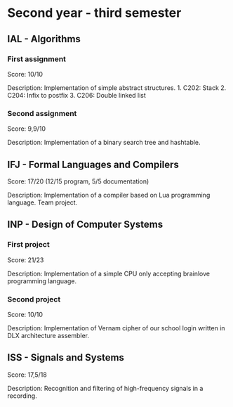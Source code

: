 # Second year - third semester

## IAL - Algorithms
### First assignment
Score: 10/10

Description: Implementation of simple abstract structures.
             1. C202: Stack
             2. C204: Infix to postfix
             3. C206: Double linked list
            
### Second assignment
Score: 9,9/10

Description: Implementation of a binary search tree and hashtable.

## IFJ - Formal Languages and Compilers
Score: 17/20 (12/15 program, 5/5 documentation)

Description: Implementation of a compiler based on Lua programming language. Team project.

## INP - Design of Computer Systems
### First project
Score: 21/23

Description: Implementation of a simple CPU only accepting brainlove programming language.

### Second project
Score: 10/10

Description: Implementation of Vernam cipher of our school login written in DLX architecture assembler.

## ISS - Signals and Systems
Score: 17,5/18

Description: Recognition and filtering of high-frequency signals in a recording.
